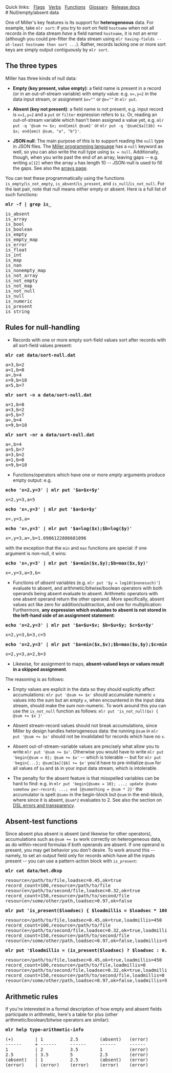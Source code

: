 <!---  PLEASE DO NOT EDIT DIRECTLY. EDIT THE .md.in FILE PLEASE. --->
<div>
<span class="quicklinks">
Quick links:
&nbsp;
<a class="quicklink" href="../reference-main-flag-list/index.html">Flags</a>
&nbsp;
<a class="quicklink" href="../reference-verbs/index.html">Verbs</a>
&nbsp;
<a class="quicklink" href="../reference-dsl-builtin-functions/index.html">Functions</a>
&nbsp;
<a class="quicklink" href="../glossary/index.html">Glossary</a>
&nbsp;
<a class="quicklink" href="../release-docs/index.html">Release docs</a>
</span>
</div>
# Null/empty/absent data

One of Miller's key features is its support for **heterogeneous** data.  For example, take `mlr sort`: if you try to sort on field `hostname` when not all records in the data stream *have* a field named `hostname`, it is not an error (although you could pre-filter the data stream using `mlr having-fields --at-least hostname then sort ...`).  Rather, records lacking one or more sort keys are simply output contiguously by `mlr sort`.

## The three types

Miller has three kinds of null data:

* **Empty (key present, value empty)**: a field name is present in a record (or in an out-of-stream variable) with empty value: e.g. `x=,y=2` in the data input stream, or assignment `$x=""` or `@x=""` in `mlr put`.

* **Absent (key not present)**: a field name is not present, e.g. input record is `x=1,y=2` and a `put` or `filter` expression refers to `$z`. Or, reading an out-of-stream variable which hasn't been assigned a value yet, e.g.  `mlr put -q '@sum += $x; end{emit @sum}'` or `mlr put -q '@sum[$a][$b] += $x; end{emit @sum, "a", "b"}'`.

* **JSON null**: The main purpose of this is to support reading the `null` type in JSON files. The [Miller programming language](miller-programming-language.md) has a `null` keyword as well, so you can also write the null type using `$x = null`. Additionally, though, when you write past the end of an array, leaving gaps -- e.g. writing `a[12]` when the array `a` has length 10 -- JSON-null is used to fill the gaps. See also the [arrays page](reference-main-arrays.md#auto-extend-and-null-gaps).

You can test these programmatically using the functions `is_empty`/`is_not_empty`, `is_absent`/`is_present`, and `is_null`/`is_not_null`. For the last pair, note that null means either empty or absent. Here is a full list of such functions:

<pre class="pre-highlight-in-pair">
<b>mlr -f | grep is_</b>
</pre>
<pre class="pre-non-highlight-in-pair">
is_absent
is_array
is_bool
is_boolean
is_empty
is_empty_map
is_error
is_float
is_int
is_map
is_nan
is_nonempty_map
is_not_array
is_not_empty
is_not_map
is_not_null
is_null
is_numeric
is_present
is_string
</pre>

## Rules for null-handling

* Records with one or more empty sort-field values sort after records with all sort-field values present:

<pre class="pre-highlight-in-pair">
<b>mlr cat data/sort-null.dat</b>
</pre>
<pre class="pre-non-highlight-in-pair">
a=3,b=2
a=1,b=8
a=,b=4
x=9,b=10
a=5,b=7
</pre>

<pre class="pre-highlight-in-pair">
<b>mlr sort -n a data/sort-null.dat</b>
</pre>
<pre class="pre-non-highlight-in-pair">
a=1,b=8
a=3,b=2
a=5,b=7
a=,b=4
x=9,b=10
</pre>

<pre class="pre-highlight-in-pair">
<b>mlr sort -nr a data/sort-null.dat</b>
</pre>
<pre class="pre-non-highlight-in-pair">
a=,b=4
a=5,b=7
a=3,b=2
a=1,b=8
x=9,b=10
</pre>

* Functions/operators which have one or more *empty* arguments produce empty output: e.g.

<pre class="pre-highlight-in-pair">
<b>echo 'x=2,y=3' | mlr put '$a=$x+$y'</b>
</pre>
<pre class="pre-non-highlight-in-pair">
x=2,y=3,a=5
</pre>

<pre class="pre-highlight-in-pair">
<b>echo 'x=,y=3' | mlr put '$a=$x+$y'</b>
</pre>
<pre class="pre-non-highlight-in-pair">
x=,y=3,a=
</pre>

<pre class="pre-highlight-in-pair">
<b>echo 'x=,y=3' | mlr put '$a=log($x);$b=log($y)'</b>
</pre>
<pre class="pre-non-highlight-in-pair">
x=,y=3,a=,b=1.0986122886681096
</pre>

with the exception that the `min` and `max` functions are special: if one argument is non-null, it wins:

<pre class="pre-highlight-in-pair">
<b>echo 'x=,y=3' | mlr put '$a=min($x,$y);$b=max($x,$y)'</b>
</pre>
<pre class="pre-non-highlight-in-pair">
x=,y=3,a=3,b=
</pre>

* Functions of *absent* variables (e.g. `mlr put '$y = log10($nonesuch)'`) evaluate to absent, and arithmetic/bitwise/boolean operators with both operands being absent evaluate to absent. Arithmetic operators with one absent operand return the other operand. More specifically, absent values act like zero for addition/subtraction, and one for multiplication: Furthermore, **any expression which evaluates to absent is not stored in the left-hand side of an assignment statement**:

<pre class="pre-highlight-in-pair">
<b>echo 'x=2,y=3' | mlr put '$a=$u+$v; $b=$u+$y; $c=$x+$y'</b>
</pre>
<pre class="pre-non-highlight-in-pair">
x=2,y=3,b=3,c=5
</pre>

<pre class="pre-highlight-in-pair">
<b>echo 'x=2,y=3' | mlr put '$a=min($x,$v);$b=max($u,$y);$c=min($u,$v)'</b>
</pre>
<pre class="pre-non-highlight-in-pair">
x=2,y=3,a=2,b=3
</pre>

* Likewise, for assignment to maps, **absent-valued keys or values result in a skipped assignment**.

The reasoning is as follows:

* Empty values are explicit in the data so they should explicitly affect accumulations: `mlr put '@sum += $x'` should accumulate numeric `x` values into the sum but an empty `x`, when encountered in the input data stream, should make the sum non-numeric. To work around this you can use the `is_not_null` function as follows: `mlr put 'is_not_null($x) { @sum += $x }'`

* Absent stream-record values should not break accumulations, since Miller by design handles heterogeneous data: the running `@sum` in `mlr put '@sum += $x'` should not be invalidated for records which have no `x`.

* Absent out-of-stream-variable values are precisely what allow you to write `mlr put '@sum += $x'`. Otherwise you would have to write `mlr put 'begin{@sum = 0}; @sum += $x'` -- which is tolerable -- but for `mlr put 'begin{...}; @sum[$a][$b] += $x'` you'd have to pre-initialize `@sum` for all values of `$a` and `$b` in your input data stream, which is intolerable.

* The penalty for the absent feature is that misspelled variables can be hard to find: e.g. in `mlr put 'begin{@sumx = 10}; ...; update @sumx somehow per-record; ...; end {@something = @sum * 2}'` the accumulator is spelt `@sumx` in the begin-block but `@sum` in the end-block, where since it is absent, `@sum*2` evaluates to 2. See also the section on [DSL errors and transparency](reference-dsl-errors.md).

## Absent-test functions

Since absent plus absent is absent (and likewise for other operators), accumulations such as `@sum += $x` work correctly on heterogeneous data, as do within-record formulas if both operands are absent. If one operand is present, you may get behavior you don't desire.  To work around this -- namely, to set an output field only for records which have all the inputs present -- you can use a pattern-action block with `is_present`:

<pre class="pre-highlight-in-pair">
<b>mlr cat data/het.dkvp</b>
</pre>
<pre class="pre-non-highlight-in-pair">
resource=/path/to/file,loadsec=0.45,ok=true
record_count=100,resource=/path/to/file
resource=/path/to/second/file,loadsec=0.32,ok=true
record_count=150,resource=/path/to/second/file
resource=/some/other/path,loadsec=0.97,ok=false
</pre>

<pre class="pre-highlight-in-pair">
<b>mlr put 'is_present($loadsec) { $loadmillis = $loadsec * 1000 }' data/het.dkvp</b>
</pre>
<pre class="pre-non-highlight-in-pair">
resource=/path/to/file,loadsec=0.45,ok=true,loadmillis=450
record_count=100,resource=/path/to/file
resource=/path/to/second/file,loadsec=0.32,ok=true,loadmillis=320
record_count=150,resource=/path/to/second/file
resource=/some/other/path,loadsec=0.97,ok=false,loadmillis=970
</pre>

<pre class="pre-highlight-in-pair">
<b>mlr put '$loadmillis = (is_present($loadsec) ? $loadsec : 0.0) * 1000' data/het.dkvp</b>
</pre>
<pre class="pre-non-highlight-in-pair">
resource=/path/to/file,loadsec=0.45,ok=true,loadmillis=450
record_count=100,resource=/path/to/file,loadmillis=0
resource=/path/to/second/file,loadsec=0.32,ok=true,loadmillis=320
record_count=150,resource=/path/to/second/file,loadmillis=0
resource=/some/other/path,loadsec=0.97,ok=false,loadmillis=970
</pre>

## Arithmetic rules

If you're interested in a formal description of how empty and absent fields participate in arithmetic, here's a table for plus (other arithmetic/boolean/bitwise operators are similar):

<pre class="pre-highlight-in-pair">
<b>mlr help type-arithmetic-info</b>
</pre>
<pre class="pre-non-highlight-in-pair">
(+)        | 1          2.5        (absent)   (error)   
------     + ------     ------     ------     ------    
1          | 2          3.5        1          (error)   
2.5        | 3.5        5          2.5        (error)   
(absent)   | 1          2.5        (absent)   (error)   
(error)    | (error)    (error)    (error)    (error)   
</pre>
